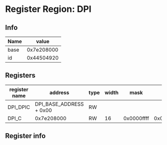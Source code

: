 # Register Region: DPI


## Info

| Name | value |
| --- | --- |
| base | 0x7e208000 |
| id | 0x44504920 |

## Registers

| register name | address | type | width | mask | reset |
| --- | --- | --- | --- | --- | --- |
| DPI_DPIC | DPI_BASE_ADDRESS + 0x00 | RW |  |  |  |
| DPI_C | 0x7e208000 | RW | 16 | 0x0000ffff | 0x00003000 |

## Register info


